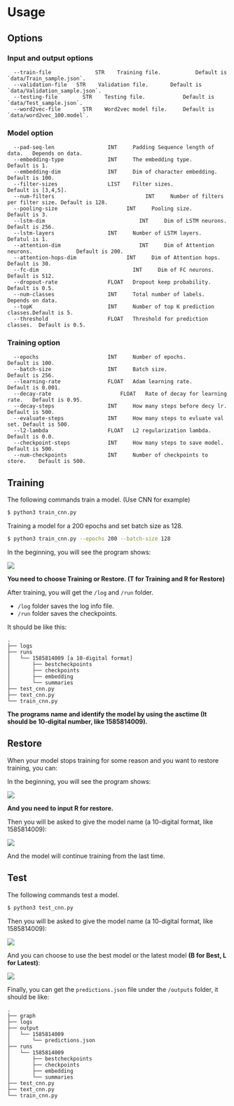 # Usage

## Options

### Input and output options

```
  --train-file   			STR    Training file.      		Default is `data/Train_sample.json`.
  --validation-file   STR    Validation file.      	Default is `data/Validation_sample.json`.
  --testing-file    	STR    Testing file.       		Default is `data/Test_sample.json`.
  --word2vec-file   	STR    Word2vec model file.		Default is `data/word2vec_100.model`.
```

### Model option

```
  --pad-seq-len                 INT     Padding Sequence length of data.   Depends on data.
  --embedding-type              INT     The embedding type.				         Default is 1.
  --embedding-dim               INT     Dim of character embedding.        Default is 100.
  --filter-sizes                LIST    Filter sizes.   									 Default is [3,4,5].
  --num-filters							    INT     Number of filters per filter size. Default is 128.  
  --pooling-size			          INT     Pooling size.							         Default is 3.
  --lstm-dim					          INT     Dim of LSTM neurons.      				 Default is 256.
  --lstm-layers                 INT   	Number of LSTM layers.             Defatul is 1.
  --attention-dim					      INT     Dim of Attention neurons.      		 Default is 200.
  --attention-hops-dim				  INT     Dim of Attention hops.        		 Default is 30.
  --fc-dim					            INT     Dim of FC neurons.        				 Default is 512.
  --dropout-rate                FLOAT   Dropout keep probability.          Default is 0.5.
  --num-classes                 INT     Total number of labels.            Depends on data.
  --topK                        INT     Number of top K prediction classes.Default is 5.
  --threshold                   FLOAT   Threshold for prediction classes.  Default is 0.5.
```

### Training option

```
  --epochs                      INT     Number of epochs.                  Default is 100.
  --batch-size                  INT     Batch size.									       Default is 256.
  --learning-rate               FLOAT   Adam learning rate.                Default is 0.001.
  --decay-rate               		FLOAT   Rate of decay for learning rate.   Default is 0.95.
  --decay-steps               	INT     How many steps before decy lr.     Default is 500.
  --evaluate-steps              INT     How many steps to evluate val set. Default is 500.
  --l2-lambda                   FLOAT   L2 regularization lambda.          Default is 0.0.
  --checkpoint-steps            INT     How many steps to save model. 		 Default is 500.
  --num-checkpoints             INT     Number of checkpoints to store.    Default is 500.
```

## Training

The following commands train a model. (Use CNN for example)

```bash
$ python3 train_cnn.py
```

Training a model for a 200 epochs and set batch size as 128.

```bash
$ python3 train_cnn.py --epochs 200 --batch-size 128
```

In the beginning, you will see the program shows:

![](https://live.staticflickr.com/65535/49726025868_da2759aaea_o.png)

**You need to choose Training or Restore. (T for Training and R for Restore)**

After training, you will get the `/log` and  `/run` folder.

- `/log` folder saves the log info file.
- `/run` folder saves the checkpoints.

It should be like this:

```text
.
├── logs
├── runs
│   └── 1585814009 [a 10-digital format]
│       ├── bestcheckpoints
│       ├── checkpoints
│       ├── embedding
│       └── summaries
├── test_cnn.py
├── text_cnn.py
└── train_cnn.py
```

**The programs name and identify the model by using the asctime (It should be 10-digital number, like 1585814009).** 

## Restore

When your model stops training for some reason and you want to restore training, you can:

In the beginning, you will see the program shows:

![](https://live.staticflickr.com/65535/49726620511_f2e3abdfac_o.png)

**And you need to input R for restore.**

Then you will be asked to give the model name (a 10-digital format, like 1585814009):

![](https://live.staticflickr.com/65535/49726066673_1732b92b96_o.png)

And the model will continue training from the last time.

## Test

The following commands test a model.

```bash
$ python3 test_cnn.py
```

Then you will be asked to give the model name (a 10-digital format, like 1585814009):

![](https://live.staticflickr.com/65535/49726643681_25f83b405e_o.png)

And you can choose to use the best model or the latest model **(B for Best, L for Latest)**:

![](https://live.staticflickr.com/65535/49726644721_b552318c16_o.png)

Finally, you can get the `predictions.json` file under the `/outputs`  folder, it should be like:

```text
.
├── graph
├── logs
├── output
│   └── 1585814009
│       └── predictions.json
├── runs
│   └── 1585814009
│       ├── bestcheckpoints
│       ├── checkpoints
│       ├── embedding
│       └── summaries
├── test_cnn.py
├── text_cnn.py
└── train_cnn.py
```

